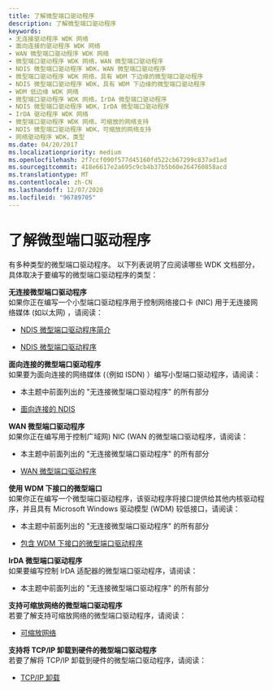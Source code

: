 ```yaml
---
title: 了解微型端口驱动程序
description: 了解微型端口驱动程序
keywords:
- 无连接驱动程序 WDK 网络
- 面向连接的驱动程序 WDK 网络
- WAN 微型端口驱动程序 WDK 网络
- 微型端口驱动程序 WDK 网络，WAN 微型端口驱动程序
- NDIS 微型端口驱动程序 WDK，WAN 微型端口驱动程序
- 微型端口驱动程序 WDK 网络，具有 WDM 下边缘的微型端口驱动程序
- NDIS 微型端口驱动程序 WDK，具有 WDM 下边缘的微型端口驱动程序
- WDM 低边缘 WDK 网络
- 微型端口驱动程序 WDK 网络，IrDA 微型端口驱动程序
- NDIS 微型端口驱动程序 WDK，IrDA 微型端口驱动程序
- IrDA 驱动程序 WDK 网络
- 微型端口驱动程序 WDK 网络，可缩放的网络支持
- NDIS 微型端口驱动程序 WDK，可缩放的网络支持
- 网络驱动程序 WDK，类型
ms.date: 04/20/2017
ms.localizationpriority: medium
ms.openlocfilehash: 2f7ccf090f577d45160fd522cb67299c837ad1ad
ms.sourcegitcommit: 418e6617e2a695c9cb4b37b5b60e264760858acd
ms.translationtype: MT
ms.contentlocale: zh-CN
ms.lasthandoff: 12/07/2020
ms.locfileid: "96789705"
---
```

# <a name="learning-about-miniport-drivers"></a>了解微型端口驱动程序





有多种类型的微型端口驱动程序。 以下列表说明了应阅读哪些 WDK 文档部分，具体取决于要编写的微型端口驱动程序的类型：

<a href="" id="connectionless-miniport-drivers"></a>**无连接微型端口驱动程序**  
如果你正在编写一个小型端口驱动程序用于控制网络接口卡 (NIC) 用于无连接网络媒体 (如以太网) ，请阅读：

-   [NDIS 微型端口驱动程序简介](deserialized-ndis-miniport-drivers.md)

-   [NDIS 微型端口驱动程序](./initializing-a-miniport-driver.md)

<a href="" id="connection-oriented-miniport-drivers"></a>**面向连接的微型端口驱动程序**  
如果要为面向连接的网络媒体 (（例如 ISDN) ）编写小型端口驱动程序，请阅读：

-   本主题中前面列出的 "无连接微型端口驱动程序" 的所有部分

-   [面向连接的 NDIS](connection-oriented-ndis.md)

<a href="" id="wan-miniport-drivers"></a>**WAN 微型端口驱动程序**  
如果你正在编写用于控制广域网) NIC (WAN 的微型端口驱动程序，请阅读：

-   本主题中前面列出的 "无连接微型端口驱动程序" 的所有部分

-   [WAN 微型端口驱动程序](wan-miniport-drivers.md)

<a href="" id="miniports-with-a-wdm-lower-interface"></a>**使用 WDM 下接口的微型端口**  
如果你正在编写一个微型端口驱动程序，该驱动程序将接口提供给其他内核驱动程序，并且具有 Microsoft Windows 驱动模型 (WDM) 较低接口，请阅读：

-   本主题中前面列出的 "无连接微型端口驱动程序" 的所有部分

-   [包含 WDM 下接口的微型端口驱动程序](miniport-drivers-with-a-wdm-lower-interface.md)

<a href="" id="irda-miniport-drivers"></a>**IrDA 微型端口驱动程序**  
如果要编写控制 IrDA 适配器的微型端口驱动程序，请阅读：

-   本主题中前面列出的 "无连接微型端口驱动程序" 的所有部分

<a href="" id="miniport-drivers-that-support-scalable-networking"></a>**支持可缩放网络的微型端口驱动程序**  
若要了解支持可缩放网络的微型端口驱动程序，请阅读：

-   [可缩放网络](/windows-hardware/drivers/ddi/_netvista/)

<a href="" id="miniport-drivers-that-support-offloading-tcp-ip--------to-hardware-------"></a>**支持将 TCP/IP 卸载到硬件的微型端口驱动程序**   
若要了解将 TCP/IP 卸载到硬件的微型端口驱动程序，请阅读：

-   [TCP/IP 卸载](tcp-ip-offload.md)

 

